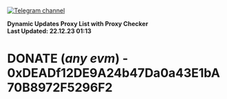 [![Telegram channel](https://img.shields.io/endpoint?url=https://runkit.io/damiankrawczyk/telegram-badge/branches/master?url=https://t.me/n4z4v0d)](https://t.me/n4z4v0d) 

**Dynamic Updates Proxy List with Proxy Checker**  
**Last Updated: 22.12.23 01:13**

# DONATE (_any evm_) - 0xDEADf12DE9A24b47Da0a43E1bA70B8972F5296F2
